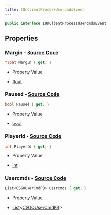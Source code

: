 ```yaml
---
title: IOnClientProcessUsercmdsEvent
---
```


```csharp
public interface IOnClientProcessUsercmdsEvent
```

## Properties

### **Margin** - [Source Code](https://github.com/swiftly-solution/swiftlys2/blob/main/managed/src/SwiftlyS2.Shared/Modules/Events/EventParams/IOnClientProcessUsercmdsEvent.cs#L29)

```csharp
float Margin { get; }
```

- Property Value

- [float](https://learn.microsoft.com/dotnet/api/system.single)

### **Paused** - [Source Code](https://github.com/swiftly-solution/swiftlys2/blob/main/managed/src/SwiftlyS2.Shared/Modules/Events/EventParams/IOnClientProcessUsercmdsEvent.cs#L24)

```csharp
bool Paused { get; }
```

- Property Value

- [bool](https://learn.microsoft.com/dotnet/api/system.boolean)

### **PlayerId** - [Source Code](https://github.com/swiftly-solution/swiftlys2/blob/main/managed/src/SwiftlyS2.Shared/Modules/Events/EventParams/IOnClientProcessUsercmdsEvent.cs#L14)

```csharp
int PlayerId { get; }
```

- Property Value

- [int](https://learn.microsoft.com/dotnet/api/system.int32)

### **Usercmds** - [Source Code](https://github.com/swiftly-solution/swiftlys2/blob/main/managed/src/SwiftlyS2.Shared/Modules/Events/EventParams/IOnClientProcessUsercmdsEvent.cs#L19)

```csharp
List<CSGOUserCmdPB> Usercmds { get; }
```

- Property Value

- [List](https://learn.microsoft.com/dotnet/api/system.collections.generic.list-1)<[CSGOUserCmdPB](/docs/api/shared/protobufdefinitions/csgousercmdpb)>

